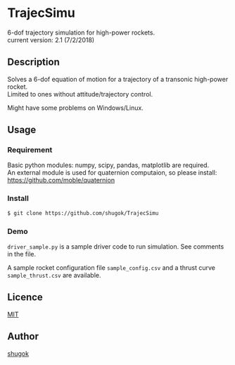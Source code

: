 # TrajecSimu

6-dof trajectory simulation for high-power rockets.  
current version: 2.1 (7/2/2018)

## Description
Solves a 6-dof equation of motion for a trajectory of a transonic high-power rocket.  
Limited to ones without attitude/trajectory control.

Might have some problems on Windows/Linux.

## Usage

### Requirement
Basic python modules: numpy, scipy, pandas, matplotlib are required.  
An external module is used for quaternion computaion, so please install: https://github.com/moble/quaternion

### Install

```sh
$ git clone https://github.com/shugok/TrajecSimu
```

### Demo
`driver_sample.py` is a sample driver code to run simulation. See comments in the file.  

A sample rocket configuration file `sample_config.csv` and a thrust curve `sample_thrust.csv` are available.

## Licence

[MIT](https://github.com/tcnksm/tool/blob/master/LICENCE)

## Author

[shugok](https://github.com/shugok)





